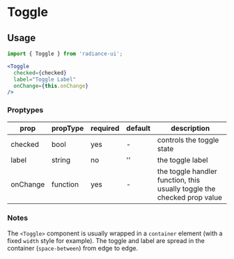 # Toggle
## Usage

```jsx
import { Toggle } from 'radiance-ui';

<Toggle
  checked={checked}
  label="Toggle Label"
  onChange={this.onChange}
/>
```

<!-- STORY -->

### Proptypes
| prop                  | propType         | required | default   | description                                                                                                                  
|-----------------------|------------------|----------|-----------|------------------------------------------------------------------------------------------------------------------------------|
| checked     | bool          | yes       | -         | controls the toggle state |
| label       | string        | no        | ''        | the toggle label |
| onChange    | function      | yes       | -         | the toggle handler function, this usually toggle the checked prop value |

### Notes
The `<Toggle>` component is usually wrapped in a `container` element (with a fixed `width` style for example). The toggle and label are spread in the container (`space-between`) from edge to edge.